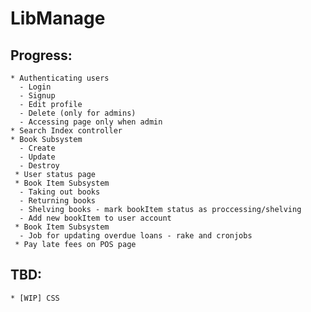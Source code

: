 # LibManage

## Progress:
    * Authenticating users
      - Login
      - Signup
      - Edit profile
      - Delete (only for admins)
      - Accessing page only when admin
    * Search Index controller
    * Book Subsystem
      - Create
      - Update
      - Destroy
     * User status page
     * Book Item Subsystem
      - Taking out books
      - Returning books
      - Shelving books - mark bookItem status as proccessing/shelving
      - Add new bookItem to user account
     * Book Item Subsystem
      - Job for updating overdue loans - rake and cronjobs
     * Pay late fees on POS page
## TBD:
    * [WIP] CSS


